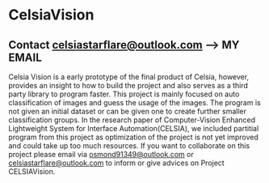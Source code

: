 # CelsiaVision
## Contact celsiastarflare@outlook.com --> MY EMAIL
Celsia Vision is a early prototype of the final product of Celsia, however, provides an insight to how to build the project and also serves as a third party library to program faster. This project is mainly focused on auto classification of images and guess the usage of the images. The program is not given an initial dataset or can be given one to create further smaller classification groups. In the research paper of Computer-Vision Enhanced Lightweight System for Interface Automation(CELSIA), we included partitial program from this project as optimization of the project is not yet improved and could take up too much resources. If you want to collaborate on this project please email via osmond91349@outlook.com or celsiastarflare@outlook.com to inform or give advices on Project CELSIAVision.
